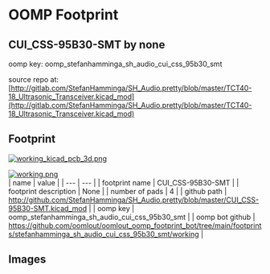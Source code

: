 # OOMP Footprint  
## CUI_CSS-95B30-SMT  by none  
  
oomp key: oomp_stefanhamminga_sh_audio_cui_css_95b30_smt  
  
source repo at: [http://gitlab.com/StefanHamminga/SH_Audio.pretty/blob/master/TCT40-18_Ultrasonic_Transceiver.kicad_mod](http://gitlab.com/StefanHamminga/SH_Audio.pretty/blob/master/TCT40-18_Ultrasonic_Transceiver.kicad_mod)  
## Footprint  
  
[![working_kicad_pcb_3d.png](working_kicad_pcb_3d_600.png)](working_kicad_pcb_3d.png)  
  
[![working.png](working_600.png)](working.png)  
| name | value | 
| --- | --- | 
| footprint name | CUI_CSS-95B30-SMT | 
| footprint description | None | 
| number of pads | 4 | 
| github path | http://github.com/StefanHamminga/SH_Audio.pretty/blob/master/CUI_CSS-95B30-SMT.kicad_mod | 
| oomp key | oomp_stefanhamminga_sh_audio_cui_css_95b30_smt | 
| oomp bot github | https://github.com/oomlout/oomlout_oomp_footprint_bot/tree/main/footprints/stefanhamminga_sh_audio_cui_css_95b30_smt/working | 
## Images  
